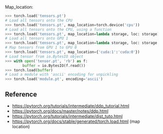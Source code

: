 

Map_location: 

```python
>>> torch.load('tensors.pt')
# Load all tensors onto the CPU
>>> torch.load('tensors.pt', map_location=torch.device('cpu'))
# Load all tensors onto the CPU, using a function
>>> torch.load('tensors.pt', map_location=lambda storage, loc: storage)
# Load all tensors onto GPU 1
>>> torch.load('tensors.pt', map_location=lambda storage, loc: storage.cuda(1))
# Map tensors from GPU 1 to GPU 0
>>> torch.load('tensors.pt', map_location={'cuda:1':'cuda:0'})
# Load tensor from io.BytesIO object
>>> with open('tensor.pt', 'rb') as f:
        buffer = io.BytesIO(f.read())
>>> torch.load(buffer)
# Load a module with 'ascii' encoding for unpickling
>>> torch.load('module.pt', encoding='ascii')
```

## Reference

- https://pytorch.org/tutorials/intermediate/ddp_tutorial.html
- https://pytorch.org/docs/master/notes/ddp.html
- https://pytorch.org/tutorials/intermediate/dist_tuto.html
- https://pytorch.org/docs/stable/generated/torch.load.html (map location)

